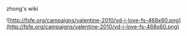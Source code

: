 zhong's wiki

![http://fsfe.org/campaigns/valentine-2010/vd-i-love-fs-468x60.png](http://fsfe.org/campaigns/valentine-2010/vd-i-love-fs-468x60.png)